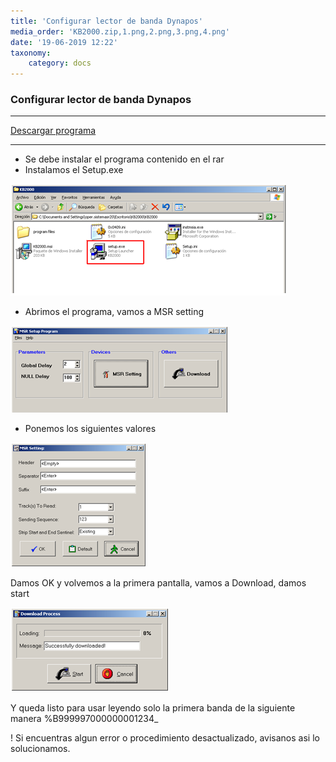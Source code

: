 ```yaml
---
title: 'Configurar lector de banda Dynapos'
media_order: 'KB2000.zip,1.png,2.png,3.png,4.png'
date: '19-06-2019 12:22'
taxonomy:
    category: docs
---
```


### Configurar lector de banda Dynapos

-----------

[Descargar programa](KB2000.zip)

-----------

* Se debe instalar el programa contenido en el rar 
* Instalamos el Setup.exe 

![Ver imagen](1.png)

* Abrimos el programa, vamos a MSR setting

![Ver imagen](2.png)

* Ponemos los siguientes valores

![Ver imagen](3.png)

Damos OK y volvemos a la primera pantalla, vamos a Download, damos start

![Ver imagen](4.png)

Y queda listo para usar leyendo solo la primera banda de la siguiente manera
%B999997000000001234_

! Si encuentras algun error o procedimiento desactualizado, avisanos asi lo solucionamos.
